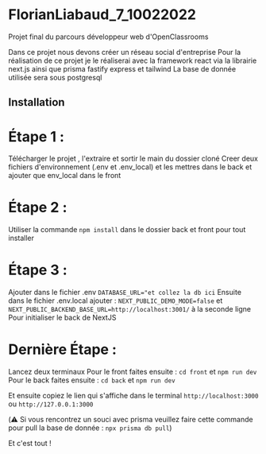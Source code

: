 # FlorianLiabaud_7_10022022

Projet final du parcours développeur web d'OpenClassrooms

Dans ce projet nous devons créer un réseau social d'entreprise 
Pour la réalisation de ce projet je le réaliserai avec la framework react via la librairie next.js ainsi que prisma fastify express et tailwind 
La base de donnée utilisée sera sous postgresql 

## Installation

# Étape 1 :

Télécharger le projet , l'extraire et sortir le main du dossier cloné
Creer deux fichiers d'environnement (.env et .env_local) et les mettres dans le back et ajouter que env_local dans le front

# Étape 2 :

Utiliser la commande `npm install` dans le dossier back et front pour tout installer 

# Étape 3 :

Ajouter dans le fichier .env `DATABASE_URL="et collez la db ici`
Ensuite dans le fichier .env.local ajouter : `NEXT_PUBLIC_DEMO_MODE=false` et `NEXT_PUBLIC_BACKEND_BASE_URL=http://localhost:3001/` à la seconde ligne
Pour initialiser le back de NextJS

# Dernière Étape : 

Lancez deux terminaux 
Pour le front faites ensuite : `cd front` et `npm run dev`
Pour le back faites ensuite : `cd back` et `npm run dev`

Et ensuite copiez le lien qui s'affiche dans le terminal `http://localhost:3000` ou `http://127.0.0.1:3000`

(⚠️ Si vous rencontrez un souci avec prisma veuillez faire cette commande pour pull la base de donnée : `npx prisma db pull`)

Et c'est tout !
